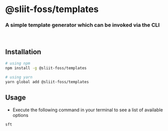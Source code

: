# @sliit-foss/templates

### A simple template generator which can be invoked via the CLI

<br/>

## Installation

```bash
# using npm
npm install -g @sliit-foss/templates

# using yarn
yarn global add @sliit-foss/templates
```

## Usage

- Execute the following command in your terminal to see a list of available options

```bash
sft
```
